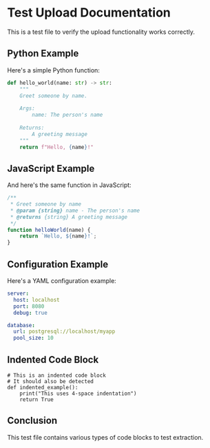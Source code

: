 # Test Upload Documentation

This is a test file to verify the upload functionality works correctly.

## Python Example

Here's a simple Python function:

```python
def hello_world(name: str) -> str:
    """
    Greet someone by name.
    
    Args:
        name: The person's name
        
    Returns:
        A greeting message
    """
    return f"Hello, {name}!"
```

## JavaScript Example

And here's the same function in JavaScript:

```javascript
/**
 * Greet someone by name
 * @param {string} name - The person's name
 * @returns {string} A greeting message
 */
function helloWorld(name) {
    return `Hello, ${name}!`;
}
```

## Configuration Example

Here's a YAML configuration example:

```yaml
server:
  host: localhost
  port: 8080
  debug: true

database:
  url: postgresql://localhost/myapp
  pool_size: 10
```

## Indented Code Block

    # This is an indented code block
    # It should also be detected
    def indented_example():
        print("This uses 4-space indentation")
        return True

## Conclusion

This test file contains various types of code blocks to test extraction.